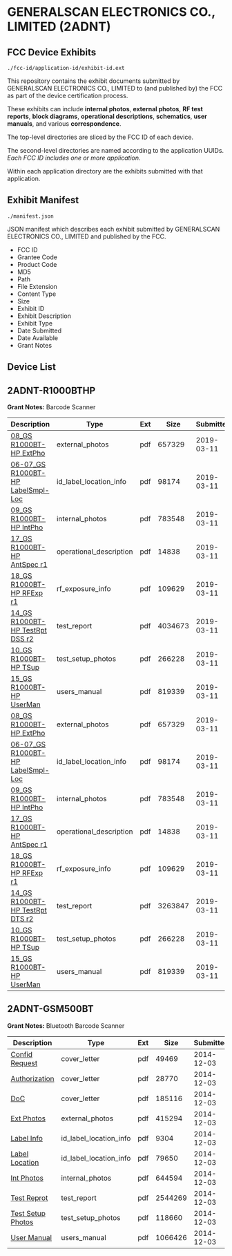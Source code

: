 # GENERALSCAN ELECTRONICS CO., LIMITED (2ADNT)
## FCC Device Exhibits

```
./fcc-id/application-id/exhibit-id.ext
```

This repository contains the exhibit documents submitted by GENERALSCAN ELECTRONICS CO., LIMITED to (and published by) the FCC as part of the device certification process.

These exhibits can include **internal photos**, **external photos**, **RF test reports**, **block diagrams**, **operational descriptions**, **schematics**, **user manuals**, and various **correspondence**.

The top-level directories are sliced by the FCC ID of each device.

The second-level directories are named according to the application UUIDs. *Each FCC ID includes one or more application.*

Within each application directory are the exhibits submitted with that application. 

## Exhibit Manifest

```
./manifest.json
```

JSON manifest which describes each exhibit submitted by GENERALSCAN ELECTRONICS CO., LIMITED and published by the FCC.

- FCC ID
- Grantee Code
- Product Code
- MD5
- Path
- File Extension
- Content Type
- Size
- Exhibit ID
- Exhibit Description
- Exhibit Type
- Date Submitted
- Date Available
- Grant Notes

## Device List
## 2ADNT-R1000BTHP
**Grant Notes:** Barcode Scanner

| Description | Type | Ext | Size | Submitted | Available |
| ----------- | ---- | --- | ---- | --------- | --------- |
| [08_GS R1000BT-HP ExtPho](2ADNT-R1000BTHP/7a8c8255b960c1dbd3a19f55c6872b04/4196523.pdf) | external_photos | pdf | 657329 | 2019-03-11 | 2019-03-11 |
| [06-07_GS R1000BT-HP LabelSmpl-Loc](2ADNT-R1000BTHP/7a8c8255b960c1dbd3a19f55c6872b04/4196522.pdf) | id_label_location_info | pdf | 98174 | 2019-03-11 | 2019-03-11 |
| [09_GS R1000BT-HP IntPho](2ADNT-R1000BTHP/7a8c8255b960c1dbd3a19f55c6872b04/4196524.pdf) | internal_photos | pdf | 783548 | 2019-03-11 | 2019-03-11 |
| [17_GS R1000BT-HP AntSpec r1](2ADNT-R1000BTHP/7a8c8255b960c1dbd3a19f55c6872b04/4196531.pdf) | operational_description | pdf | 14838 | 2019-03-11 | 2019-03-11 |
| [18_GS R1000BT-HP RFExp r1](2ADNT-R1000BTHP/7a8c8255b960c1dbd3a19f55c6872b04/4196532.pdf) | rf_exposure_info | pdf | 109629 | 2019-03-11 | 2019-03-11 |
| [14_GS R1000BT-HP TestRpt DSS r2](2ADNT-R1000BTHP/7a8c8255b960c1dbd3a19f55c6872b04/4196529.pdf) | test_report | pdf | 4034673 | 2019-03-11 | 2019-03-11 |
| [10_GS R1000BT-HP TSup](2ADNT-R1000BTHP/7a8c8255b960c1dbd3a19f55c6872b04/4196525.pdf) | test_setup_photos | pdf | 266228 | 2019-03-11 | 2019-03-11 |
| [15_GS R1000BT-HP UserMan](2ADNT-R1000BTHP/7a8c8255b960c1dbd3a19f55c6872b04/4196530.pdf) | users_manual | pdf | 819339 | 2019-03-11 | 2019-03-11 |
| [08_GS R1000BT-HP ExtPho](2ADNT-R1000BTHP/264a90cca516d73e977b6682a1cb1ccc/4196523.pdf) | external_photos | pdf | 657329 | 2019-03-11 | 2019-03-11 |
| [06-07_GS R1000BT-HP LabelSmpl-Loc](2ADNT-R1000BTHP/264a90cca516d73e977b6682a1cb1ccc/4196522.pdf) | id_label_location_info | pdf | 98174 | 2019-03-11 | 2019-03-11 |
| [09_GS R1000BT-HP IntPho](2ADNT-R1000BTHP/264a90cca516d73e977b6682a1cb1ccc/4196524.pdf) | internal_photos | pdf | 783548 | 2019-03-11 | 2019-03-11 |
| [17_GS R1000BT-HP AntSpec r1](2ADNT-R1000BTHP/264a90cca516d73e977b6682a1cb1ccc/4196531.pdf) | operational_description | pdf | 14838 | 2019-03-11 | 2019-03-11 |
| [18_GS R1000BT-HP RFExp r1](2ADNT-R1000BTHP/264a90cca516d73e977b6682a1cb1ccc/4196532.pdf) | rf_exposure_info | pdf | 109629 | 2019-03-11 | 2019-03-11 |
| [14_GS R1000BT-HP TestRpt DTS r2](2ADNT-R1000BTHP/264a90cca516d73e977b6682a1cb1ccc/4196567.pdf) | test_report | pdf | 3263847 | 2019-03-11 | 2019-03-11 |
| [10_GS R1000BT-HP TSup](2ADNT-R1000BTHP/264a90cca516d73e977b6682a1cb1ccc/4196525.pdf) | test_setup_photos | pdf | 266228 | 2019-03-11 | 2019-03-11 |
| [15_GS R1000BT-HP UserMan](2ADNT-R1000BTHP/264a90cca516d73e977b6682a1cb1ccc/4196530.pdf) | users_manual | pdf | 819339 | 2019-03-11 | 2019-03-11 |
## 2ADNT-GSM500BT
**Grant Notes:** Bluetooth Barcode Scanner

| Description | Type | Ext | Size | Submitted | Available |
| ----------- | ---- | --- | ---- | --------- | --------- |
| [Confid Request](2ADNT-GSM500BT/cc83840aabedf9b4b845b9139a2ef629/2461887.pdf) | cover_letter | pdf | 49469 | 2014-12-03 | 2014-12-03 |
| [Authorization](2ADNT-GSM500BT/cc83840aabedf9b4b845b9139a2ef629/2461888.pdf) | cover_letter | pdf | 28770 | 2014-12-03 | 2014-12-03 |
| [DoC](2ADNT-GSM500BT/cc83840aabedf9b4b845b9139a2ef629/2461889.pdf) | cover_letter | pdf | 185116 | 2014-12-03 | 2014-12-03 |
| [Ext Photos](2ADNT-GSM500BT/cc83840aabedf9b4b845b9139a2ef629/2461890.pdf) | external_photos | pdf | 415294 | 2014-12-03 | 2014-12-03 |
| [Label Info](2ADNT-GSM500BT/cc83840aabedf9b4b845b9139a2ef629/2461892.pdf) | id_label_location_info | pdf | 9304 | 2014-12-03 | 2014-12-03 |
| [Label Location](2ADNT-GSM500BT/cc83840aabedf9b4b845b9139a2ef629/2461893.pdf) | id_label_location_info | pdf | 79650 | 2014-12-03 | 2014-12-03 |
| [Int Photos](2ADNT-GSM500BT/cc83840aabedf9b4b845b9139a2ef629/2461891.pdf) | internal_photos | pdf | 644594 | 2014-12-03 | 2014-12-03 |
| [Test Reprot](2ADNT-GSM500BT/cc83840aabedf9b4b845b9139a2ef629/2461895.pdf) | test_report | pdf | 2544269 | 2014-12-03 | 2014-12-03 |
| [Test Setup Photos](2ADNT-GSM500BT/cc83840aabedf9b4b845b9139a2ef629/2461894.pdf) | test_setup_photos | pdf | 118660 | 2014-12-03 | 2014-12-03 |
| [User Manual](2ADNT-GSM500BT/cc83840aabedf9b4b845b9139a2ef629/2461896.pdf) | users_manual | pdf | 1066426 | 2014-12-03 | 2014-12-03 |
